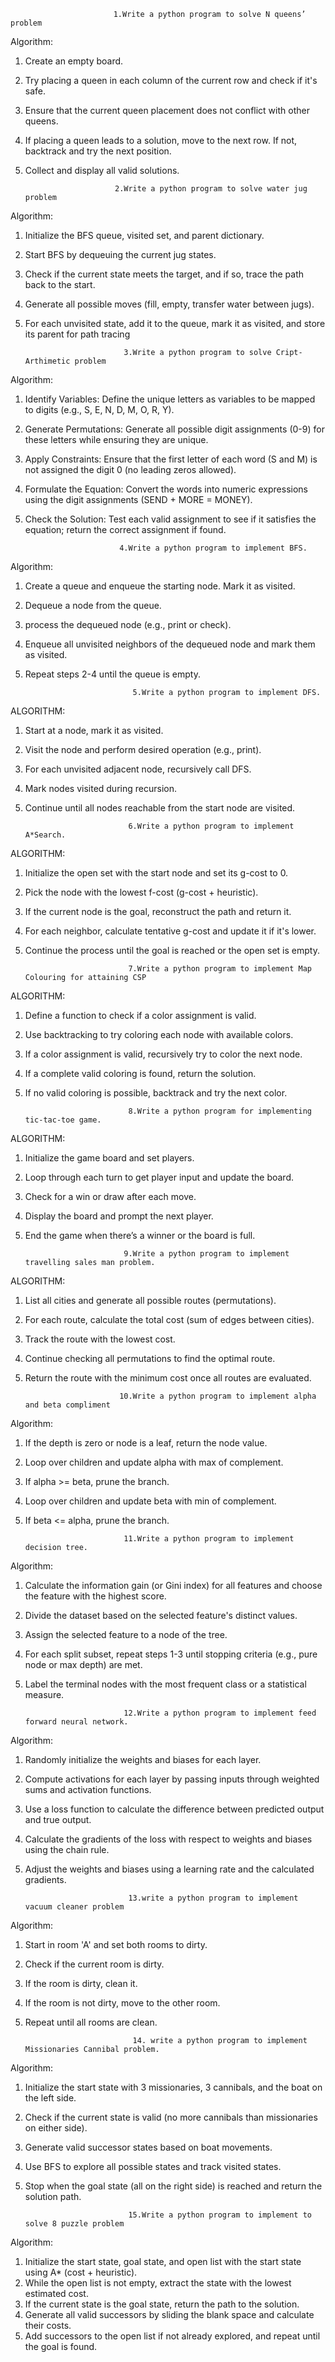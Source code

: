 
                           1.Write a python program to solve N queens’ problem 

Algorithm:

1. Create an empty board.
2. Try placing a queen in each column of the current row and check if it's safe.
3. Ensure that the current queen placement does not conflict with other queens.
4. If placing a queen leads to a solution, move to the next row. If not, backtrack and try the next position.
5. Collect and display all valid solutions.

                           2.Write a python program to solve water jug problem
    
Algorithm:

1. Initialize the BFS queue, visited set, and parent dictionary.
2. Start BFS by dequeuing the current jug states.
3. Check if the current state meets the target, and if so, trace the path back to the start.
4. Generate all possible moves (fill, empty, transfer water between jugs).
5. For each unvisited state, add it to the queue, mark it as visited, and store its parent for path tracing

                             3.Write a python program to solve Cript-Arthimetic problem

Algorithm:

1.	Identify Variables: Define the unique letters as variables to be mapped to digits (e.g., S, E, N, D, M, O, R, Y).
2.	Generate Permutations: Generate all possible digit assignments (0-9) for these letters while ensuring they are unique.
3.	Apply Constraints: Ensure that the first letter of each word (S and M) is not assigned the digit 0 (no leading zeros allowed).
4.	Formulate the Equation: Convert the words into numeric expressions using the digit assignments (SEND + MORE = MONEY).
5.	Check the Solution: Test each valid assignment to see if it satisfies the equation; return the correct assignment if found.


                             4.Write a python program to implement BFS.

Algorithm:

1. Create a queue and enqueue the starting node. Mark it as visited.
2. Dequeue a node from the queue.
3. process the dequeued node (e.g., print or check).
4. Enqueue all unvisited neighbors of the dequeued node and mark them as visited.
5. Repeat steps 2-4 until the queue is empty. 
    

                               5.Write a python program to implement DFS.
    
ALGORITHM:

1.	Start at a node, mark it as visited.
2.	Visit the node and perform desired operation (e.g., print).
3.	For each unvisited adjacent node, recursively call DFS.
4.	Mark nodes visited during recursion.
5.	Continue until all nodes reachable from the start node are visited.


                               6.Write a python program to implement A*Search.
    
ALGORITHM:

1.	Initialize the open set with the start node and set its g-cost to 0.
2.	Pick the node with the lowest f-cost (g-cost + heuristic).
3.	If the current node is the goal, reconstruct the path and return it.
4.	For each neighbor, calculate tentative g-cost and update it if it's lower.
5.	Continue the process until the goal is reached or the open set is empty.
    

                               7.Write a python program to implement Map Colouring for attaining CSP

ALGORITHM:

1.	Define a function to check if a color assignment is valid.
2.	Use backtracking to try coloring each node with available colors.
3.	If a color assignment is valid, recursively try to color the next node.
4.	If a complete valid coloring is found, return the solution.
5.	If no valid coloring is possible, backtrack and try the next color.


                               8.Write a python program for implementing tic-tac-toe game.
ALGORITHM:

 1.	Initialize the game board and set players.
 2.	Loop through each turn to get player input and update the board.
 3.	Check for a win or draw after each move.
 4.	Display the board and prompt the next player.
 5.	End the game when there’s a winner or the board is full.


                              9.Write a python program to implement travelling sales man problem.
                              
ALGORITHM:

1.	List all cities and generate all possible routes (permutations).
2.	For each route, calculate the total cost (sum of edges between cities).
3.	Track the route with the lowest cost.
4.	Continue checking all permutations to find the optimal route.
5.	Return the route with the minimum cost once all routes are evaluated.


                             10.Write a python program to implement alpha and beta compliment

 Algorithm:

1.	If the depth is zero or node is a leaf, return the node value.
2.	Loop over children and update alpha with max of complement.
3.	If alpha >= beta, prune the branch.
4.	Loop over children and update beta with min of complement.
5.	If beta <= alpha, prune the branch.


                              11.Write a python program to implement decision tree.

Algorithm:

1.	Calculate the information gain (or Gini index) for all features and choose the feature with the highest score.
2.	Divide the dataset based on the selected feature's distinct values.
3.	Assign the selected feature to a node of the tree.
4.	For each split subset, repeat steps 1-3 until stopping criteria (e.g., pure node or max depth) are met.
5.	Label the terminal nodes with the most frequent class or a statistical measure.


                              12.Write a python program to implement feed forward neural network.

Algorithm:

1.	Randomly initialize the weights and biases for each layer.
2.	Compute activations for each layer by passing inputs through weighted sums and activation functions.
3.	Use a loss function  to calculate the difference between predicted output and true output.
4.	Calculate the gradients of the loss with respect to weights and biases using the chain rule.
5.	Adjust the weights and biases using a learning rate and the calculated gradients.


                               13.write a python program to implement vacuum cleaner problem

Algorithm:

1.	Start in room 'A' and set both rooms to dirty.
2.	Check if the current room is dirty.
3.	If the room is dirty, clean it.
4.	If the room is not dirty, move to the other room.
5.	Repeat until all rooms are clean.


                                14. write a python program to implement Missionaries Cannibal problem.

Algorithm:

1.	Initialize the start state with 3 missionaries, 3 cannibals, and the boat on the left side.
2.	Check if the current state is valid (no more cannibals than missionaries on either side).
3.	Generate valid successor states based on boat movements.
4.	Use BFS to explore all possible states and track visited states.
5.	Stop when the goal state (all on the right side) is reached and return the solution path.


                               15.Write a python program to implement to solve 8 puzzle problem

Algorithm:

1.	Initialize the start state, goal state, and open list with the start state using A* (cost + heuristic).
2.	While the open list is not empty, extract the state with the lowest estimated cost.
3.	If the current state is the goal state, return the path to the solution.
4.	Generate all valid successors by sliding the blank space and calculate their costs.
5.	Add successors to the open list if not already explored, and repeat until the goal is found.












    

    




